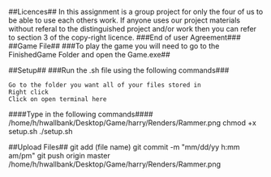 ##Licences##
In this assignment is a group project for only the four of us to be able to use each others work.
If anyone uses our project materials without referal to the distinguished project and/or work then you can refer to section 3 of the copy-right licence.
###End of user Agreement###
##Game File##
###To play the game you will need to go to the FinishedGame Folder and open the Game.exe##

##Setup##
###Run the .sh file using the following commands###

	Go to the folder you want all of your files stored in
	Right click
	Click on open terminal here

####Type in the following commands####
/home/h/hwallbank/Desktop/Game/harry/Renders/Rammer.png
	chmod +x setup.sh
	./setup.sh


##Upload Files##
	git add (file name)
	git commit -m "mm/dd/yy h:mm am/pm"
	git push origin master
/home/h/hwallbank/Desktop/Game/harry/Renders/Rammer.png
